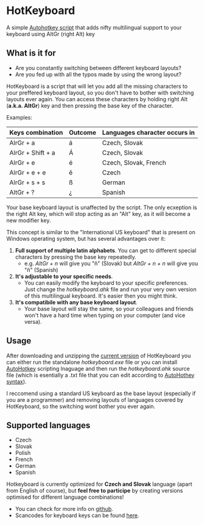 ﻿# HotKeyboard
A simple 
[Autohotkey script](https://github.com/mattludma/hotkeyboard/raw/master/releases/hotkeyboar-1.0.0.zip)
that adds nifty multilingual support to your keyboard using AltGr (right Alt) key

## What is it for

- Are you constantly switching between different keyboard layouts?
- Are you fed up with all the typos made by using the wrong layout?

HotKeyboard is a script that will let you add all the missing characters
to your preffered keyboard layout, so you don't have to bother with switching
layouts ever again. You can access these characters by holding right Alt
(**a.k.a. AltGr**) key and then pressing the base key of the character.

Examples:

| Keys combination   | Outcome  | Languages character occurs in |
|--------------------|----------|-------------------------------|
| AlrGr + a          | á        | Czech, Slovak                 |
| AlrGr + Shift + a  | Á        | Czech, Slovak                 |
| AlrGr + e          | é        | Czech, Slovak, French         |
| AlrGr + e + e      | ě        | Czech                         |
| AlrGr + s + s      | ß        | German                        |
| AltGr + ?          | ¿        | Spanish                       |
        
Your base keyboard layout is unaffected by the script. The only ecxeption is
the right Alt key, which will stop acting as an "Alt" key, as it will become
a new modifier key.

This concept is similar to the "International US keyboard" that is present on
Windows operating system, but has several advantages over it:

1) **Full support of multiple latin alphabets**. You can get to different special characters by pressing the
base key repeatedly.
   - e.g. *AltGr + n* will give you "ň" (Slovak) but *AltGr + n + n* will give you "ñ" (Spanish)
2) **It's adjustable to your specific needs**.
   - You can easily modify the keyboard to your specific preferences. Just change the
*hotkeyboard.ahk* file and run your very own version of this multilingual keyboard.
It's easier then you might think.
3) **It's compatibile with any base keyboard layout**.
   - Your base layout will stay the same, so your colleagues and friends won't have a hard time
   when typing on your computer (and vice versa).

## Usage

After downloading and unzipping the
[current version](https://github.com/mattludma/hotkeyboard/raw/master/releases/hotkeyboar-1.0.0.zip)
of HotKeyboard you can either run the standalone *hotkeyboard.exe* file or you can install
[AutoHotkey](https://www.autohotkey.com/) scripting lnaguage and then run the *hotkeyboard.ahk*
source file (which is esentially a .txt file that you can edit according to
[AutoHothey syntax](https://www.autohotkey.com/docs/FAQ.htm#language-syntax)).

I reccomend using a standard US keyboard as the base layout (especially if you are
a programmer) and removing layouts of languages covered by HotKeyboard, so the switching
wont bother you ever again.

## Supported languages

- Czech
- Slovak
- Polish
- French
- German
- Spanish

Hotkeyboard is currently optimized for **Czech and Slovak** language
(apart from English of course), but **feel free to participe** by creating
versions optimised for different language combinations!

- You can check for more info on [github](https://github.com/mattludma/hotkeyboard).
- Scancodes for keyboard keys can be found [here](http://www.seasip.info/Misc/1227T.html).
